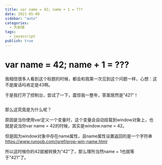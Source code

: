 ```yaml
---
title: var name = 42; name + 1 = ???
date: 2021-05-08
sidebar: "auto"
categories:
  - 大前端
tags:
  - javascript
publish: true
---
```


# var name = 42; name + 1 = ???

我相信很多人看到这个标题的时候，都会和我第一次见到这个问题一样，心想：这不是废话吗肯定是43啊。

于是我打开了控制台，尝试了一下，震惊我一整年，答案居然是"421"！

<img :src="$withBase('/varName/varname.jpg')" alt=""> 

那么这究竟是为什么呢？

原因是当你使用var定义一个变量时，这个变量会自动挂载到window对象上，也就是说当你var name = 42的时候，其实是window.name = 42。

但是因为window对象中存在name属性，且name属性设置返回的是一个字符串 <https://www.runoob.com/jsref/prop-win-name.html>

所以这时候你的42就被转换为"42"了，那么理所当然name + 1也就等于"421"了。